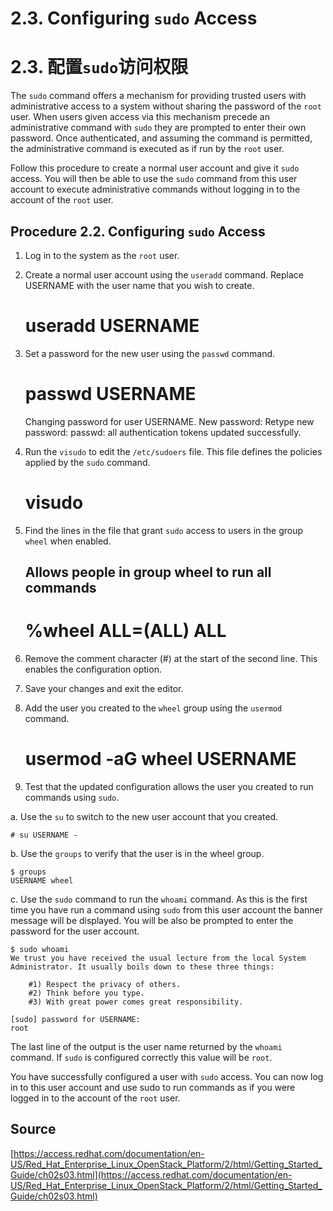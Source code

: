 # 2.3. Configuring `sudo` Access

# 2.3. 配置`sudo`访问权限

The `sudo` command offers a mechanism for providing trusted users with administrative access to a system without sharing
the password of the `root` user. When users given access via this mechanism precede an administrative command with
`sudo` they are prompted to enter their own password. Once authenticated, and assuming the command is permitted, the
administrative command is executed as if run by the `root` user.

Follow this procedure to create a normal user account and give it `sudo` access. You will then be able to use the `sudo`
command from this user account to execute administrative commands without logging in to the account of the `root` user.

## Procedure 2.2. Configuring `sudo` Access

1. Log in to the system as the `root` user.
2. Create a normal user account using the `useradd` command. Replace USERNAME with the user name that you wish to create.


    # useradd USERNAME


3. Set a password for the new user using the `passwd` command.


    # passwd USERNAME
    Changing password for user USERNAME.
    New password: 
    Retype new password: 
    passwd: all authentication tokens updated successfully.


4. Run the `visudo` to edit the `/etc/sudoers` file. This file defines the policies applied by the `sudo` command.


    # visudo


5. Find the lines in the file that grant `sudo` access to users in the group `wheel` when enabled.


    ## Allows people in group wheel to run all commands
    # %wheel        ALL=(ALL)       ALL


6. Remove the comment character (#) at the start of the second line. This enables the configuration option.
7. Save your changes and exit the editor.
8. Add the user you created to the `wheel` group using the `usermod` command.


    # usermod -aG wheel USERNAME


9. Test that the updated configuration allows the user you created to run commands using `sudo`.

a. Use the `su` to switch to the new user account that you created.

    # su USERNAME -

b. Use the `groups` to verify that the user is in the wheel group.

    $ groups
    USERNAME wheel

c. Use the `sudo` command to run the `whoami` command. As this is the first time you have run a command using `sudo`
from this user account the banner message will be displayed. You will be also be prompted to enter the password for the
user account.

    $ sudo whoami
    We trust you have received the usual lecture from the local System
    Administrator. It usually boils down to these three things:

        #1) Respect the privacy of others.
        #2) Think before you type.
        #3) With great power comes great responsibility.

    [sudo] password for USERNAME:
    root

The last line of the output is the user name returned by the `whoami` command. If `sudo` is configured correctly this
value will be `root`.

You have successfully configured a user with `sudo` access. You can now log in to this user account and use sudo to run
commands as if you were logged in to the account of the `root` user. 

## Source

[https://access.redhat.com/documentation/en-US/Red_Hat_Enterprise_Linux_OpenStack_Platform/2/html/Getting_Started_Guide/ch02s03.html](https://access.redhat.com/documentation/en-US/Red_Hat_Enterprise_Linux_OpenStack_Platform/2/html/Getting_Started_Guide/ch02s03.html)
